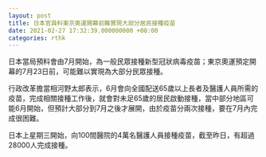 ```yaml
---
layout: post
title: 日本官員料東京奧運開幕前難實現大部分居民接種疫苗
date: 2021-02-27 17:32:39.000000000 +08:00
categories: rthk
---
```


日本當局預料會由7月開始，為一般民眾接種新型冠狀病毒疫苗；東京奧運預定開幕的7月23日前，可能難以實現為大部分民眾接種。

行政改革擔當相河野太郎表示，6月會向全國配送65歲以上長者及醫護人員所需的疫苗，完成相關接種工作後，就會對未足65歲的居民啟動接種，當中部分地區可能6月開始，但預計大部分到7月之後才展開，由於疫苗分兩次接種，要在7月內完成很困難。

日本上星期三開始，向100間醫院的4萬名醫護人員接種疫苗，截至昨日，有超過28000人完成接種。
